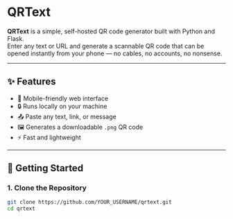 # QRText

**QRText** is a simple, self-hosted QR code generator built with Python and Flask.  
Enter any text or URL and generate a scannable QR code that can be opened instantly from your phone — no cables, no accounts, no nonsense.

---

## ✨ Features

- 📱 Mobile-friendly web interface
- 🔒 Runs locally on your machine
- 📤 Paste any text, link, or message
- 🖼️ Generates a downloadable `.png` QR code
- ⚡ Fast and lightweight

---

## 🚀 Getting Started

### 1. Clone the Repository

```bash
git clone https://github.com/YOUR_USERNAME/qrtext.git
cd qrtext
